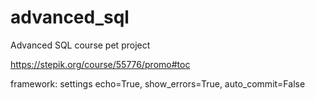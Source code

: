 # advanced_sql
Advanced SQL course pet project

https://stepik.org/course/55776/promo#toc

framework: settings echo=True, show_errors=True, auto_commit=False
